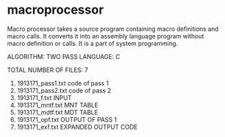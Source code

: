 # macroprocessor
Macro processor takes a source program containing macro definitions and macro calls. 
It converts it into an assembly language program without macro definition or calls.
It is a part of system programming.

ALGORITHM: TWO PASS 
LANGUAGE: C

TOTAL NUMBER OF FILES: 7

1) 1913171_pass1.txt 	code of pass 1
2) 1913171_pass2.txt	code of pass 2
3) 1913171_f.txt		INPUT
4) 1913171_mntf.txt		MNT TABLE
5) 1913171_mdtf.txt		MDT TABLE
6) 1913171_opf.txt  	OUTPUT OF PASS 1
7) 1913171_exf.txt		EXPANDED OUTPUT CODE
